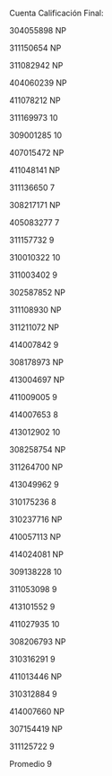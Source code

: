 Cuenta	Calificación Final:

304055898	NP

311150654	NP

311082942	NP

404060239	NP

411078212	NP

311169973	10

309001285	10

407015472	NP

411048141	NP

311136650	7

308217171	NP

405083277	7

311157732	9

310010322	10

311003402	9

302587852	NP

311108930	NP

311211072	NP

414007842	9

308178973	NP

413004697	NP

411009005	9

414007653	8

413012902	10

308258754	NP

311264700	NP

413049962	9

310175236	8

310237716	NP

410057113	NP

414024081	NP

309138228	10

311053098	9

413101552	9

411027935	10

308206793	NP

310316291	9

411013446	NP

310312884	9

414007660	NP

307154419	NP

311125722	9

Promedio	9
